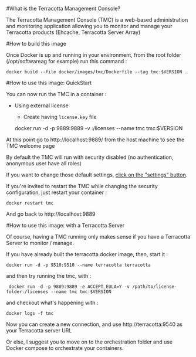 #What is the Terracotta Management Console?

The Terracotta Management Console (TMC) is a web-based administration and monitoring application allowing you to monitor and manage your Terracotta products (Ehcache, Terracotta Server Array)

#How to build this image

Once Docker is up and running in your environment, from the root folder (/opt/softwareag for example) run this command :

    docker build --file docker/images/tmc/Dockerfile --tag tmc:$VERSION .

#How to use this image: QuickStart

You can now run the TMC in a container :

- Using external license
    - Create <license-directory> having `license.key` file

        
    docker run -d -p 9889:9889 -v <license-directory>:/licenses --name tmc tmc:$VERSION

At this point go to http://localhost:9889/ from the host machine to see the TMC welcome page

By default the TMC will run with security disabled (no authentication, anonymous user have all roles)

If you want to change those default settings, [click on the "settings" button](https://terracotta.org/generated/4.3.0/html/bmm-all/#page/BigMemory_Max_Documentation_Set%2Fco-use_connections_and_settings.html%23wwconnect_header).

If you're invited to restart the TMC while changing the security configuration, just restart your container :

    docker restart tmc

And go back to http://localhost:9889

#How to use this image: with a Terracotta Server

Of course, having a TMC running only makes sense if you have a Terracotta Server to monitor / manage.

If you have already built the terracotta docker image, then, start it :

    docker run -d -p 9510:9510 --name terracotta terracotta

and then try running the tmc, with :

     docker run -d -p 9889:9889 -e ACCEPT_EULA=Y -v /path/to/license-folder:/licenses --name tmc tmc:$VERSION

and checkout what's happening with :

    docker logs -f tmc

Now you can create a new connection, and use http://terracotta:9540 as your Terracotta server URL

Or else, I suggest you to move on to the orchestration folder and use Docker compose to orchestrate your containers.